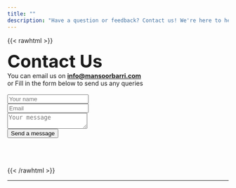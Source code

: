 ```yaml
---
title: ""
description: "Have a question or feedback? Contact us! We're here to help with your IT related questions. Visit our Contact page."
---
```


{{< rawhtml >}}
<script src="https://unpkg.com/tailwindcss-jit-cdn"></script>
<form method="post" action="https://getform.io/f/7c47ac63-1a47-47a5-84ec-5330f92112a4">
<strong><b1> Contact Us </b1> </strong><br> <style>strong {
  font-size: 40px;
}
</style>
You can email us on <b><a href="mailto:info@mansoorbarri.com">info@mansoorbarri.com</a></b>
<br><b1> or Fill in the form below to send us any queries </b1><br> 
<br>
  <div class="mb-3 pt-0">
    <input
      type="text"
      placeholder="Your name"
      name="name"
      class="px-3 py-3 placeholder-gray-400 text-gray-600 relative bg-white bg-white rounded text-sm border-0 shadow outline-none focus:outline-none focus:ring w-full"
      required
    />
  </div>
  <div class="mb-3 pt-0">
    <input
      type="email"
      placeholder="Email"
      name="email"
      class="px-3 py-3 placeholder-gray-400 text-gray-600 relative bg-white bg-white rounded text-sm border-0 shadow outline-none focus:outline-none focus:ring w-full"
      required
    />
  </div>
  <div class="mb-3 pt-0">
    <textarea
      placeholder="Your message"
      name="message"
      class="px-3 py-3 placeholder-gray-400 text-gray-600 relative bg-white bg-white rounded text-sm border-0 shadow outline-none focus:outline-none focus:ring w-full"
      required
    ></textarea>
  </div>
  <div class="mb-3 pt-0">
    <button
      class="bg-blue-500 text-white active:bg-blue-600 font-bold uppercase text-sm px-6 py-3 rounded shadow hover:shadow-lg outline-none focus:outline-none mr-1 mb-1 ease-linear transition-all duration-150"
      type="submit"
    >Send a message</button>
  </div>
</form>
<br>
<br>
<br>
{{< /rawhtml >}}



---